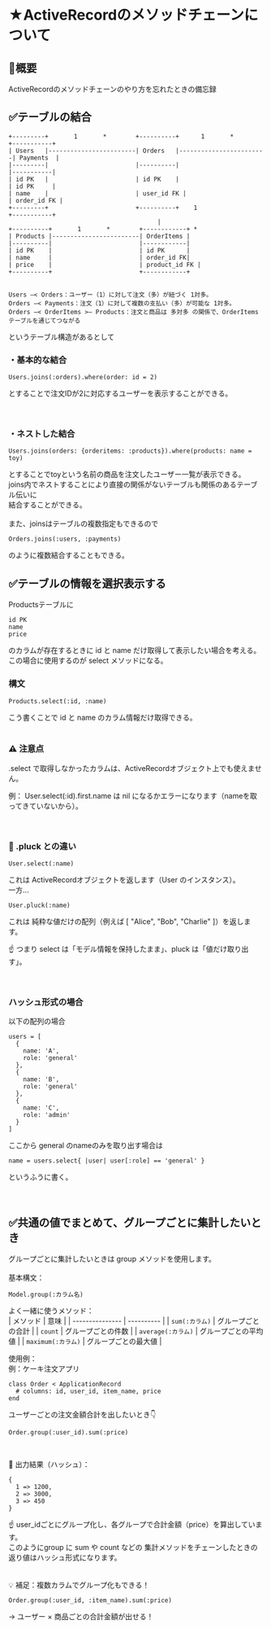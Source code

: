 # ★ActiveRecordのメソッドチェーンについて
## 🧩概要
ActiveRecordのメソッドチェーンのやり方を忘れたときの備忘録


## ✅テーブルの結合
```
+---------+       1       *        +----------+      1       *         +-----------+
| Users   |------------------------| Orders   |------------------------| Payments  |
|---------|                        |----------|                        |-----------|
| id PK   |                        | id PK    |                        | id PK     |
| name    |                        | user_id FK |                      | order_id FK |
+---------+                        +----------+    1                   +-----------+
                                         |
+----------+       1       *        +------------+ *
| Products |------------------------| OrderItems |
|----------|                        |------------|
| id PK    |                        | id PK      |
| name     |                        | order_id FK|
| price    |                        | product_id FK |
+----------+                        +------------+


Users —< Orders：ユーザー（1）に対して注文（多）が紐づく 1対多。
Orders —< Payments：注文（1）に対して複数の支払い（多）が可能な 1対多。
Orders —< OrderItems >— Products：注文と商品は 多対多 の関係で、OrderItems テーブルを通じてつながる
```
というテーブル構造があるとして<br>

### ・基本的な結合
```
Users.joins(:orders).where(order: id = 2)
```
とすることで注文IDが2に対応するユーザーを表示することができる。<br>
<br>
<br>
### ・ネストした結合
```
Users.joins(orders: {orderitems: :products}).where(products: name = toy)
```
とすることでtoyという名前の商品を注文したユーザー一覧が表示できる。<br>
joins内でネストすることにより直接の関係がないテーブルも関係のあるテーブル伝いに<br>
結合することができる。<br>
<br>
また、joinsはテーブルの複数指定もできるので<br>
```
Orders.joins(:users, :payments)
```
のように複数結合することもできる。<br>


## ✅テーブルの情報を選択表示する
Productsテーブルに<br>
```
id PK
name
price
```
のカラムが存在するときに id と name だけ取得して表示したい場合を考える。<br>
この場合に使用するのが select メソッドになる。<br>

### 構文
```
Products.select(:id, :name)
```
こう書くことで id と name のカラム情報だけ取得できる。<br>
<br>

### ⚠️ 注意点<br>
.select で取得しなかったカラムは、ActiveRecordオブジェクト上でも使えません。<br>

例： User.select(:id).first.name は nil になるかエラーになります（nameを取ってきていないから）。<br>
<br>
<br>
### 🧩 .pluck との違い<br>
```
User.select(:name)
```
これは ActiveRecordオブジェクトを返します（User のインスタンス）。<br>
一方…<br>
```
User.pluck(:name)
```
これは 純粋な値だけの配列（例えば [ "Alice", "Bob", "Charlie" ]）を返します。<br>

☝️ つまり select は「モデル情報を保持したまま」、pluck は「値だけ取り出す」。<br>
<br>
<br>
### ハッシュ形式の場合
以下の配列の場合<br>
```
users = [
  {
    name: 'A',
    role: 'general'
  },
  {
    name: 'B',
    role: 'general'
  },
  {
    name: 'C',
    role: 'admin'
  }
]
```
ここから general のnameのみを取り出す場合は<br>
```
name = users.select{ |user| user[:role] == 'general' }
```
というふうに書く。<br>
<br>
<br>

## ✅共通の値でまとめて、グループごとに集計したいとき
グループごとに集計したいときは group メソッドを使用します。<br>
<br>
基本構文：<br>
```
Model.group(:カラム名)
```

よく一緒に使うメソッド：<br>
| メソッド            | 意味         |
| --------------- | ---------- |
| `sum(:カラム)`     | グループごとの合計  |
| `count`         | グループごとの件数  |
| `average(:カラム)` | グループごとの平均値 |
| `maximum(:カラム)` | グループごとの最大値 |

使用例：<br>
例：ケーキ注文アプリ<br>
```
class Order < ApplicationRecord
  # columns: id, user_id, item_name, price
end
```
ユーザーごとの注文金額合計を出したいとき👇<br>
```
Order.group(:user_id).sum(:price)
```
<br>

🧾 出力結果（ハッシュ）：<br>
```
{
  1 => 1200,
  2 => 3000,
  3 => 450
}
```
☝️ user_idごとにグループ化し、各グループで合計金額（price）を算出しています。<br>
このようにgroup に sum や count などの 集計メソッドをチェーンしたときの返り値はハッシュ形式になります。
<br>
<br>
<br>
💡 補足：複数カラムでグループ化もできる！<br>
```
Order.group(:user_id, :item_name).sum(:price)
```
→ ユーザー × 商品ごとの合計金額が出せる！<br>


